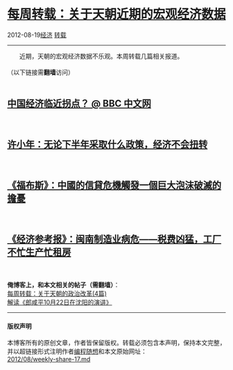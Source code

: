 <!DOCTYPE html>
<html xmlns="http://www.w3.org/1999/xhtml" xml:lang="zh-CN">
<head>
<meta http-equiv="Content-Type" content="text/html; charset=utf-8" />
<meta name="generator" content="Python script by program.think@gmail.com" />
<meta name="provider" content="program-think.blogspot.com" />
<link type="text/css" rel="stylesheet" href="../../css/program-think.css" />
<title>每周转载：关于天朝近期的宏观经济数据 - 编程随想的博客</title>
</head>
<body>
<div id="main" style="width:100%;">
<h1><a href="../../index.md" title="回到首页">每周转载：关于天朝近期的宏观经济数据</a></h1>
<div class="post-info"><span class="date-header">2012-08-19</span><a href="../../tags/E7BB8FE6B58E.md" class="tag">经济</a> <a href="../../tags/E8BDACE8BDBD.md" class="tag">转载</a> </div>
<hr>
<div class="post">
&#12288;&#12288;近期，天朝的宏观经济数据不乐观。本周转载几篇相关报道。<br /><br />（以下链接需<b>翻墙</b>访问）<a name='more'></a><!--program-think--><br /><br /><h2><a href="https://plus.google.com/u/0/113559088971921339544/posts/XhqaPgLEww8" target="_blank" rel="nofollow">中国经济临近拐点？ @ BBC 中文网</a></h2><br /><h2><a href="https://plus.google.com/u/0/113559088971921339544/posts/F52CaoBTB5t" target="_blank" rel="nofollow">许小年：无论下半年采取什么政策，经济不会扭转</a></h2><br /><h2><a href="https://plus.google.com/u/0/113559088971921339544/posts/HwSu3Q9EYjx" target="_blank" rel="nofollow">《福布斯》：中國的信貸危機觸發一個巨大泡沫破滅的擔憂</a></h2><br /><h2><a href="https://plus.google.com/u/0/113559088971921339544/posts/Cn9ap1P2E4p" target="_blank" rel="nofollow">《经济参考报》：闽南制造业病危——税费凶猛，工厂不忙生产忙租房</a></h2><br /><br /><b>俺博客上，和本文相关的帖子（需翻墙）</b>：<br /><a href="../../2012/05/weekly-share-3.md">每周转载：关于天朝的政治改革(4篇)</a><br /><a href="../../2011/11/lang-xianping-speech-in-shenyang.md">解读《郎咸平10月22日在沈阳的演讲》</a><br /><div class="blogger-post-footer">
</div>
<hr>
<div class="copyright">
<h4>版权声明</h4>
本博客所有的原创文章，作者皆保留版权。转载必须包含本声明，保持本文完整，并以超链接形式注明作者<a href="mailto:program.think@gmail.com">编程随想</a>和本文原始网址：<br>
<a href="2012/08/weekly-share-17.md">2012/08/weekly-share-17.md</a>
</div>
</div>
</body>
</html>
